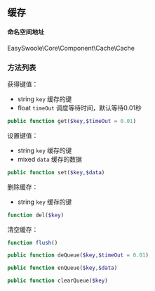 ## 缓存

#### 命名空间地址

EasySwoole\Core\Component\Cache\Cache

### 方法列表

获得键值：

- string `key` 缓存的键
- float `timeOut` 调度等待时间，默认等待0.01秒

```Php
public function get($key,$timeOut = 0.01)
```

设置键值：

- string `key` 缓存的键
- mixed `data` 缓存的数据

```Php
public function set($key,$data)
```

删除缓存：

- string `key` 缓存的键

```Php
function del($key)
```

清空缓存：

```php
function flush()
```





```php
public function deQueue($key,$timeOut = 0.01)
```

```php
public function enQueue($key,$data)
```

```php
public function clearQueue($key)
```